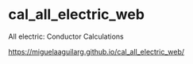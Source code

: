 # cal_all_electric_web
All electric: Conductor Calculations

https://miguelaaguilarg.github.io/cal_all_electric_web/
